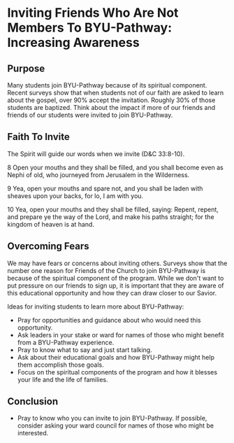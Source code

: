 # Inviting Friends Who Are Not Members To BYU-Pathway: Increasing Awareness

## Purpose

Many students join BYU-Pathway because of its spiritual component. Recent surveys show that when students not of our faith are asked to learn about the gospel, over 90% accept the invitation. Roughly 30% of those students are baptized. Think about the impact if more of our friends and friends of our students were invited to join BYU-Pathway.

## Faith To Invite

The Spirit will guide our words when we invite (D&C 33:8-10).

8 Open your mouths and they shall be filled, and you shall become even as Nephi of old, who journeyed from Jerusalem in the Wilderness.

9 Yea, open your mouths and spare not, and you shall be laden with sheaves upon your backs, for lo, I am with you.

10 Yea, open your mouths and they shall be filled, saying: Repent, repent, and prepare ye the way of the Lord, and make his paths straight; for the kingdom of heaven is at hand.

## Overcoming Fears

We may have fears or concerns about inviting others. Surveys show that the number one reason for Friends of the Church to join BYU-Pathway is because of the spiritual component of the program. While we don't want to put pressure on our friends to sign up, it is important that they are aware of this educational opportunity and how they can draw closer to our Savior.

Ideas for inviting students to learn more about BYU-Pathway:

- Pray for opportunities and guidance about who would need this opportunity.
- Ask leaders in your stake or ward for names of those who might benefit from a BYU-Pathway experience.
- Pray to know what to say and just start talking.
- Ask about their educational goals and how BYU-Pathway might help them accomplish those goals.
- Focus on the spiritual components of the program and how it blesses your life and the life of families.

## Conclusion

- Pray to know who you can invite to join BYU-Pathway. If possible, consider asking your ward council for names of those who might be interested.

